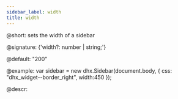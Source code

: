 ```yaml
---
sidebar_label: width
title: width
---          
```


@short: sets the width of a sidebar

@signature: {'width?: number | string;'}

@default: "200"

@example: 
var sidebar = new dhx.Sidebar(document.body, {
    css: "dhx_widget--border_right",
    width:450
});



@descr: 



